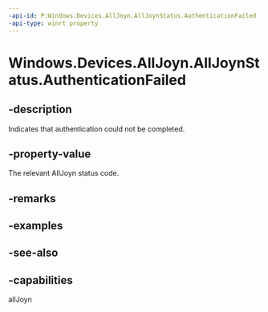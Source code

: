 ```yaml
---
-api-id: P:Windows.Devices.AllJoyn.AllJoynStatus.AuthenticationFailed
-api-type: winrt property
---
```


<!-- Property syntax
public int AuthenticationFailed { get; }
-->

# Windows.Devices.AllJoyn.AllJoynStatus.AuthenticationFailed

## -description
Indicates that authentication could not be completed.

## -property-value
The relevant AllJoyn status code.

## -remarks

## -examples

## -see-also


## -capabilities
allJoyn